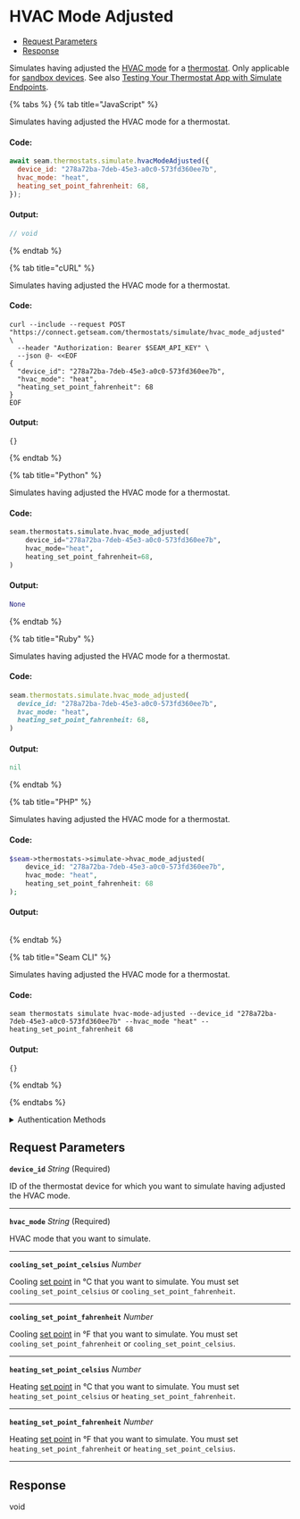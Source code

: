 # HVAC Mode Adjusted

- [Request Parameters](#request-parameters)
- [Response](#response)

Simulates having adjusted the [HVAC mode](../../../capability-guides/thermostats/understanding-thermostat-concepts/hvac-mode.md) for a [thermostat](https://docs.seam.co/latest/capability-guides/thermostats). Only applicable for [sandbox devices](../../../core-concepts/workspaces/README.md#sandbox-workspaces). See also [Testing Your Thermostat App with Simulate Endpoints](../../../capability-guides/thermostats/testing-your-thermostat-app-with-simulate-endpoints.md).


{% tabs %}
{% tab title="JavaScript" %}

Simulates having adjusted the HVAC mode for a thermostat.

#### Code:

```javascript
await seam.thermostats.simulate.hvacModeAdjusted({
  device_id: "278a72ba-7deb-45e3-a0c0-573fd360ee7b",
  hvac_mode: "heat",
  heating_set_point_fahrenheit: 68,
});
```

#### Output:

```javascript
// void
```
{% endtab %}

{% tab title="cURL" %}

Simulates having adjusted the HVAC mode for a thermostat.

#### Code:

```curl
curl --include --request POST "https://connect.getseam.com/thermostats/simulate/hvac_mode_adjusted" \
  --header "Authorization: Bearer $SEAM_API_KEY" \
  --json @- <<EOF
{
  "device_id": "278a72ba-7deb-45e3-a0c0-573fd360ee7b",
  "hvac_mode": "heat",
  "heating_set_point_fahrenheit": 68
}
EOF
```

#### Output:

```curl
{}
```
{% endtab %}

{% tab title="Python" %}

Simulates having adjusted the HVAC mode for a thermostat.

#### Code:

```python
seam.thermostats.simulate.hvac_mode_adjusted(
    device_id="278a72ba-7deb-45e3-a0c0-573fd360ee7b",
    hvac_mode="heat",
    heating_set_point_fahrenheit=68,
)
```

#### Output:

```python
None
```
{% endtab %}

{% tab title="Ruby" %}

Simulates having adjusted the HVAC mode for a thermostat.

#### Code:

```ruby
seam.thermostats.simulate.hvac_mode_adjusted(
  device_id: "278a72ba-7deb-45e3-a0c0-573fd360ee7b",
  hvac_mode: "heat",
  heating_set_point_fahrenheit: 68,
)
```

#### Output:

```ruby
nil
```
{% endtab %}

{% tab title="PHP" %}

Simulates having adjusted the HVAC mode for a thermostat.

#### Code:

```php
$seam->thermostats->simulate->hvac_mode_adjusted(
    device_id: "278a72ba-7deb-45e3-a0c0-573fd360ee7b",
    hvac_mode: "heat",
    heating_set_point_fahrenheit: 68
);
```

#### Output:

```php

```
{% endtab %}

{% tab title="Seam CLI" %}

Simulates having adjusted the HVAC mode for a thermostat.

#### Code:

```seam_cli
seam thermostats simulate hvac-mode-adjusted --device_id "278a72ba-7deb-45e3-a0c0-573fd360ee7b" --hvac_mode "heat" --heating_set_point_fahrenheit 68
```

#### Output:

```seam_cli
{}
```
{% endtab %}

{% endtabs %}


<details>

<summary>Authentication Methods</summary>

- API key
- Personal access token
  <br>Must also include the `seam-workspace` header in the request.

To learn more, see [Authentication](https://docs.seam.co/latest/api/authentication).
</details>

## Request Parameters

**`device_id`** *String* (Required)

ID of the thermostat device for which you want to simulate having adjusted the HVAC mode.

---

**`hvac_mode`** *String* (Required)

HVAC mode that you want to simulate.

---

**`cooling_set_point_celsius`** *Number*

Cooling [set point](../../../capability-guides/thermostats/understanding-thermostat-concepts/set-points.md) in °C that you want to simulate. You must set `cooling_set_point_celsius` or `cooling_set_point_fahrenheit`.

---

**`cooling_set_point_fahrenheit`** *Number*

Cooling [set point](../../../capability-guides/thermostats/understanding-thermostat-concepts/set-points.md) in °F that you want to simulate. You must set `cooling_set_point_fahrenheit` or `cooling_set_point_celsius`.

---

**`heating_set_point_celsius`** *Number*

Heating [set point](../../../capability-guides/thermostats/understanding-thermostat-concepts/set-points.md) in °C that you want to simulate. You must set `heating_set_point_celsius` or `heating_set_point_fahrenheit`.

---

**`heating_set_point_fahrenheit`** *Number*

Heating [set point](../../../capability-guides/thermostats/understanding-thermostat-concepts/set-points.md) in °F that you want to simulate. You must set `heating_set_point_fahrenheit` or `heating_set_point_celsius`.

---


## Response

void

